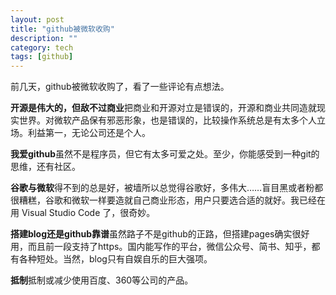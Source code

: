 ```yaml
---
layout: post
title: "github被微软收购"
description: ""
category: tech
tags: [github]
---
```


前几天，github被微软收购了，看了一些评论有点想法。

**开源是伟大的，但敌不过商业**把商业和开源对立是错误的，开源和商业共同造就现实世界。对微软产品保有邪恶形象，也是错误的，比较操作系统总是有太多个人立场。利益第一，无论公司还是个人。

**我爱github**虽然不是程序员，但它有太多可爱之处。至少，你能感受到一种git的思维，还有社区。

**谷歌与微软**得不到的总是好，被墙所以总觉得谷歌好，多伟大……盲目黑或者粉都很糟糕，谷歌和微软一样要造就自己商业形态，用户只要选合适的就好。我已经在用 Visual Studio Code 了，很奇妙。

**搭建blog还是github靠谱**虽然路子不是github的正路，但搭建pages确实很好用，而且前一段支持了https。国内能写作的平台，微信公众号、简书、知乎，都有各种短处。当然，blog只有自娱自乐的巨大强项。

**抵制**抵制或减少使用百度、360等公司的产品。

